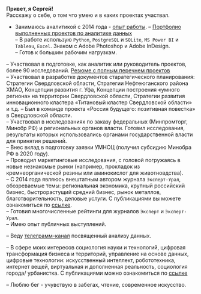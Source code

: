 **Привет, я Сергей!**   
Расскажу о себе, о том что умею и в каких проектах участвал. 

- Занимаюсь аналитикой с 2014 года - [опыт работы](https://github.com/SergeyZayakin/about-me/blob/main/job.md).
– [Портфолио выполненных проектов по аналитике данных](https://github.com/SergeyZayakin/portfolio/blob/main/README.md)   
– В работе использую `Python`, `PostgreSQL` и `SQLite`, `MS Power BI` и `Tableau`, `Excel`. Знаком с Adobe Photoshop и Adobe InDesign.   
– Готов к большим рабочим нагрузкам.   
    
– Участвовал в подготовке, как аналитик или руководитель проектов, более 90 исследований. [Резюме с полным перечнем проектов](https://docs.google.com/spreadsheets/d/1-aoz2BlzqIXNrPgwyKxu2VqmRh-PPFJ27W0_di3_6rE/edit?usp=sharing)   
– Участвовал в разработке документов старатегического планирования: Стратегии Свердловской области, Стратегии Нефтеюганского района ХМАО, Концепции развития г. Уфа, Концепции построения «умного региона» на территории Свердловской области, Стратегии развития инновационного кластера «Титановый кластер Свердловской области» и т.д.
– Был в команде проекта «Россия будущего: позитивная повестка» в Свердловской области.   
– Участвовал в исследованиях по заказу федеральных (Минпромторг, Минобр РФ) и региональных органов власти. Готовил исследования, результаты которых использовались органами государственной власти для принятия решений.   
– Внес вклад в подготовку заявки УМНОЦ (получил субсидию Минобра РФ в 2020 году).   
– Проводил маркетинговые исследования, с головой погружаясь в новые незнакомые рынки (например, прокладок из кремнеорганической резины или аминокислот для животновдства).   
– С 2014 года являюсь внештатным автором журнала `Эксперт-Урал`, обозреваемые темы: региональная экономика, крупный российский бизнес, быстрорастущий средний бизнес, рынок металлов, благотворительность, деловые услуги. С публикациями вы можете ознакомиться по [ссылке](http://www.acexpert.ru/authors/zayakin-sergey.html).   
– Готовил многочисленные рейтинги для журналов `Эксперт` и `Эксперт-Урал`.   
– Имею опыт публичных выступлений. 

– Веду [телеграмм-канал](https://t.me/momsanalytics) посвященный анализу данных.    

– В сфере моих интересов социология науки и технологий, цифровая трансформация бизнеса и территорий, управление на основе данных, цифровые технологии: искусственный интеллект, робототехника, интернет вещей, виртуальная и дополненная реальность, социология города/ урбанистка. С публикациями можно ознакомиться по [ссылке](http://elibrary.ru/author_items.asp?authorid=837665)    

– Люблю бег - учувствую в забегах, чтение, современное искусство.    
